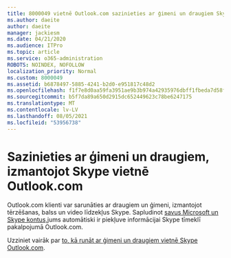 ```yaml
---
title: 8000049 vietnē Outlook.com sazinieties ar ģimeni un draugiem Skype vietnē Outlook.com
ms.author: daeite
author: daeite
manager: jackiesm
ms.date: 04/21/2020
ms.audience: ITPro
ms.topic: article
ms.service: o365-administration
ROBOTS: NOINDEX, NOFOLLOW
localization_priority: Normal
ms.custom: 8000049
ms.assetid: b6878497-5885-4241-b2d0-e951817c48d2
ms.openlocfilehash: f1f7e8d0aa59fa3951ae9b3b974a42935976dbff1fbeda7d58fcc52bb39de98a
ms.sourcegitcommit: b5f7da89a650d2915dc652449623c78be6247175
ms.translationtype: MT
ms.contentlocale: lv-LV
ms.lasthandoff: 08/05/2021
ms.locfileid: "53956738"
---
```

# <a name="talk-to-family-and-friends-on-skype-in-outlookcom"></a>Sazinieties ar ģimeni un draugiem, izmantojot Skype vietnē Outlook.com

Outlook.com klienti var sarunāties ar draugiem un ģimeni, izmantojot tērzēšanas, balss un video līdzekļus Skype. Sapludinot [savus Microsoft un Skype kontus,](https://go.microsoft.com/fwlink/p/?linkid=2001101&amp;clcid=0x409)jums automātiski ir piekļuve informācijai Skype tīmeklī pakalpojumā Outlook.com.
  
Uzziniet vairāk par [to, kā runāt ar ģimeni un draugiem vietnē Skype Outlook.com](https://go.microsoft.com/fwlink/p/?linkid=2001407&amp;clcid=0x409).
  

